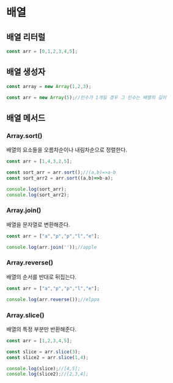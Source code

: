 # 배열
## 배열 리터럴
```js
const arr = [0,1,2,3,4,5];
```
## 배열 생성자
```js
const array = new Array(1,2,3);

const arr = new Array(5);//인수가 1개일 경우 그 인수는 배열의 길이
```
## 배열 메서드
### Array.sort()
배열의 요소들을 오름차순이나 내림차순으로 정렬한다.
```js
const arr = [1,4,3,2,5];

const sort_arr = arr.sort();//(a,b)=>a-b
const sort_arr2 = arr.sort((a,b)=>b-a);

console.log(sort_arr);
console.log(sort_arr2);
```

### Array.join()
배열을 문자열로 변환해준다.
```js
const arr = ["a","p","p","l","e"];

console.log(arr.join(''));//apple
```

### Array.reverse()
배열의 순서를 반대로 뒤집는다.
```js
const arr = ["a","p","p","l","e"];

console.log(arr.reverse());//elppa
```

### Array.slice()
배열의 특정 부분만 반환해준다.
```js
const arr = [1,2,3,4,5];

const slice = arr.slice(3);
const slice2 = arr.slice(1,4);

console.log(slice);//[4,5];
console.log(slice2);//[2,3,4];
```
